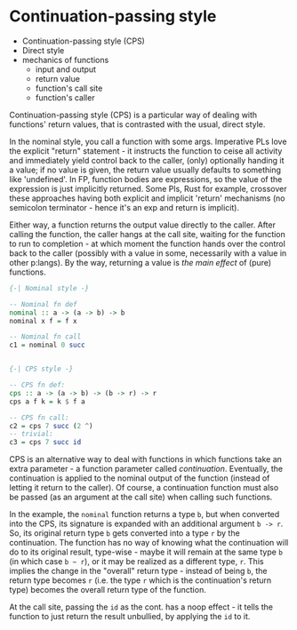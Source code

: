 # Continuation-passing style

- Continuation-passing style (CPS)
- Direct style
- mechanics of functions
  - input and output
  - return value
  - function's call site
  - function's caller



Continuation-passing style (CPS) is a particular way of dealing with functions' return values, that is contrasted with the usual, direct style.



In the nominal style, you call a function with some args. Imperative PLs love the explicit "return" statement - it instructs the function to ceise all activity and immediately yield control back to the caller, (only) optionally handing it a value; if no value is given, the return value usually defaults to something like 'undefined'. In FP, function bodies are expressions, so the value of the expression is just implicitly returned. Some Pls, Rust for example, crossover these approaches having both explicit and implicit 'return' mechanisms (no semicolon terminator - hence it's an exp and return is implicit).

Either way, a function returns the output value directly to the caller. After calling the function, the caller hangs at the call site, waiting for the function to run to completion - at which moment the function hands over the control back to the caller (possibly with a value in some, necessarily with a value in other p:langs). By the way, returning a value is *the main effect* of (pure) functions.

```hs
{-| Nominal style -}

-- Nominal fn def
nominal :: a -> (a -> b) -> b
nominal x f = f x

-- Nominal fn call
c1 = nominal 0 succ


{-| CPS style -}

-- CPS fn def:
cps :: a -> (a -> b) -> (b -> r) -> r
cps a f k = k $ f a

-- CPS fn call:
c2 = cps 7 succ (2 ^)
-- trivial:
c3 = cps 7 succ id
```

CPS is an alternative way to deal with functions in which functions take an extra parameter - a function parameter called *continuation*. Eventually, the continuation is applied to the nominal output of the function (instead of letting it return to the caller). Of course, a continuation function must also be passed (as an argument at the call site) when calling such functions.

In the example, the `nominal` function returns a type `b`, but when converted into the CPS, its signature is expanded with an additional argument `b -> r`. So, its original return type `b` gets converted into a type `r` by the continuation. The function has no way of knowing what the continuation will do to its original result, type-wise - maybe it will remain at the same type `b` (in which case `b ~ r`), or it may be realized as a different type, `r`. This implies the change in the "overall" return type - instead of being `b`, the return type becomes `r` (i.e. the type `r` which is the continuation's return type) becomes the overall return type of the function.

At the call site, passing the `id` as the cont. has a noop effect - it tells the function to just return the result unbullied, by applying the `id` to it.
